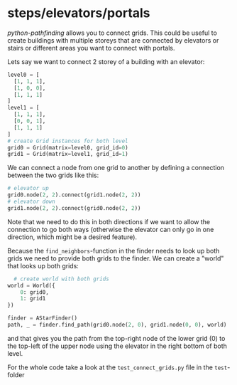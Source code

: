 # steps/elevators/portals
*python-pathfinding* allows you to connect grids. This could be useful to create buildings with multiple storeys that are connected by elevators or stairs or different areas you want to connect with portals.

Lets say we want to connect 2 storey of a building with an elevator:
```python
level0 = [
  [1, 1, 1],
  [1, 0, 0],
  [1, 1, 1]
]
level1 = [
  [1, 1, 1],
  [0, 0, 1],
  [1, 1, 1]
]
# create Grid instances for both level
grid0 = Grid(matrix=level0, grid_id=0)
grid1 = Grid(matrix=level1, grid_id=1)
```

We can connect a node from one grid to another by defining a connection between the two grids like this:
```python
# elevator up
grid0.node(2, 2).connect(grid1.node(2, 2))
# elevator down
grid1.node(2, 2).connect(grid0.node(2, 2))
```

Note that we need to do this in both directions if we want to allow the connection to go both ways (otherwise the elevator can only go in one direction, which might be a desired feature).

Because the `find_neighbors`-function in the finder needs to look up both grids we need to provide both grids to the finder. We can create a "world" that looks up both grids:

```python
  # create world with both grids
world = World({
    0: grid0,
    1: grid1
})

finder = AStarFinder()
path, _ = finder.find_path(grid0.node(2, 0), grid1.node(0, 0), world)
```

and that gives you the path from the top-right node of the lower grid (0) to the top-left of the upper node using the elevator in the right bottom of both level.

For the whole code take a look at the `test_connect_grids.py` file in the `test`-folder
